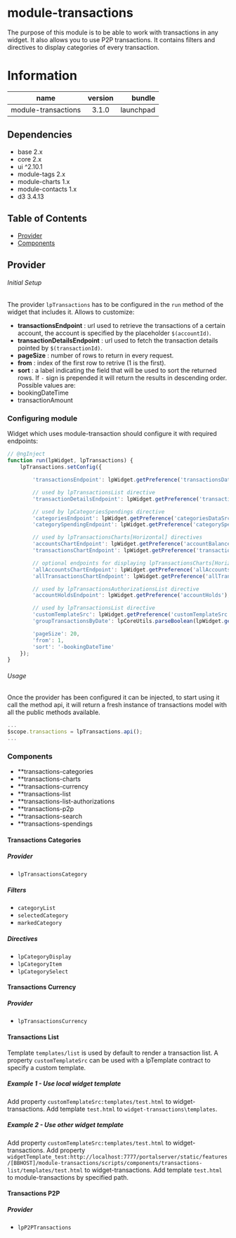 # module-transactions
The purpose of this module is to be able to work with transactions in any widget. It
also allows you to use P2P transactions. It contains filters and directives to display
categories of every transaction.

# Information
|  name |  version |  bundle |
|--|:--:|--:|
|  module-transactions |  3.1.0 |  launchpad |

## Dependencies

- base 2.x
- core 2.x
- ui ^2.10.1
- module-tags 2.x
- module-charts 1.x
- module-contacts 1.x
- d3 3.4.13

## Table of Contents

- [Provider](#provider)
- [Components](#components)

<a name="provider"></a>

## Provider
###### Initial Setup
The provider `lpTransactions` has to be configured in the `run` method of the widget
that includes it. Allows to customize:


- **transactionsEndpoint** : url used to retrieve the transactions of a certain account, the account is
specified by the placeholder `$(accountId)`.
- **transactionDetailsEndpoint** : url used to fetch the transaction details pointed by `$(transactionId)`.
- **pageSize** : number of rows to return in every request.
- **from** : index of the first row to retrive (1 is the first).
- **sort** : a label indicating the field that will be used to sort the returned rows. If `-` sign is prepended it will return the results in descending order. Possible values are:
 - bookingDateTime
 - transactionAmount

### Configuring module
Widget which uses module-transaction should configure it with required endpoints:

```javascript
// @ngInject
function run(lpWidget, lpTransactions) {
    lpTransactions.setConfig({

        'transactionsEndpoint': lpWidget.getPreference('transactionsDataSrc'),

        // used by lpTransactionsList directive
        'transactionDetailsEndpoint': lpWidget.getPreference('transactionDetailsDataSrc'),

        // used by lpCategoriesSpendings directive
        'categoriesEndpoint': lpWidget.getPreference('categoriesDataSrc'),
        'categorySpendingEndpoint': lpWidget.getPreference('categorySpendingDataSrc'),

        // used by lpTransactionsCharts[Horizontal] directives
        'accountsChartEndpoint': lpWidget.getPreference('accountBalanceChartDataSrc'),
        'transactionsChartEndpoint': lpWidget.getPreference('transactionsChartDataSrc'),

        // optional endpoints for displaying lpTransactionsCharts[Horizontal] directives for all accounts
        'allAccountsChartEndpoint': lpWidget.getPreference('allAccountsBalanceChartDataSrc'),
        'allTransactionsChartEndpoint': lpWidget.getPreference('allTransactionsChartDataSrc'),

        // used by lpTransactionsAuthorizationsList directive
        'accountHoldsEndpoint': lpWidget.getPreference('accountHolds'),

        // used by lpTransactionsList directive
        'customTemplateSrc': lpWidget.getPreference('customTemplateSrc'),
        'groupTransactionsByDate': lpCoreUtils.parseBoolean(lpWidget.getPreference('groupTransactionsByDate')),

        'pageSize': 20,
        'from': 1,
        'sort': '-bookingDateTime'
    });
}
```
###### Usage
Once the provider has been configured it can be injected, to start using it call the method api, it
will return a fresh instance of transactions model with all the public methods available.

```javascript
...
$scope.transactions = lpTransactions.api();
...
```
<a name="components"></a>

### Components

- **transactions-categories
- **transactions-charts
- **transactions-currency
- **transactions-list
- **transactions-list-authorizations
- **transactions-p2p
- **transactions-search
- **transactions-spendings

#### Transactions Categories
##### Provider

- `lpTransactionsCategory`

##### Filters

- `categoryList`
- `selectedCategory`
- `markedCategory`

##### Directives

- `lpCategoryDisplay`
- `lpCategoryItem`
- `lpCategorySelect`

#### Transactions Currency
##### Provider

- `lpTransactionsCurrency`

#### Transactions List
Template `templates/list` is used by default to render a transaction list.
A property `customTemplateSrc` can be used with a lpTemplate contract to specify a custom template.

##### Example 1 - Use local widget template
Add property `customTemplateSrc:templates/test.html` to widget-transactions.
Add template `test.html` to `widget-transactions\templates`.

##### Example 2 - Use other widget template
Add property `customTemplateSrc:templates/test.html` to widget-transactions.
Add property `widgetTemplate_test:http://localhost:7777/portalserver/static/features/[BBHOST]/module-transactions/scripts/components/transactions-list/templates/test.html` to widget-transactions.
Add template `test.html` to module-transactions by specified path.

#### Transactions P2P
##### Provider

- `lpP2PTransactions`


